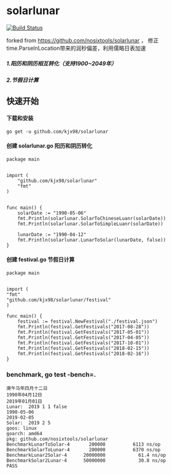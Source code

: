 # solarlunar
[![Build Status](https://api.travis-ci.org/kjx98/solarlunar.svg?branch=master)](https://api.travis-ci.org/kjx98/solarlunar)

forked from https://github.com/nosixtools/solarlunar ， 修正time.ParseInLocation带来的润秒偏差，利用儒略日表加速

##### 1.阳历和阴历相互转化（支持1900~2049年）
##### 2.节假日计算

## 快速开始
#### 下载和安装
	go get -u github.com/kjx98/solarlunar
#### 创建 solarlunar.go  阳历和阴历转化
```
package main 


import (
	"github.com/kjx98/solarlunar" 
	"fmt"
)


func main() {
	solarDate := "1990-05-06"
	fmt.Println(solarlunar.SolarToChineseLuanr(solarDate))
	fmt.Println(solarlunar.SolarToSimpleLuanr(solarDate))
	
	lunarDate := "1990-04-12"
	fmt.Println(solarlunar.LunarToSolar(lunarDate, false))
}

```
#### 创建 festival.go 节假日计算
```
package main


import (
"fmt"
"github.com/kjx98/solarlunar/festival"
)

func main() {
	festival := festival.NewFestival("./festival.json")
	fmt.Println(festival.GetFestivals("2017-08-28"))
	fmt.Println(festival.GetFestivals("2017-05-01"))
	fmt.Println(festival.GetFestivals("2017-04-05"))
	fmt.Println(festival.GetFestivals("2017-10-01"))
	fmt.Println(festival.GetFestivals("2018-02-15"))
	fmt.Println(festival.GetFestivals("2018-02-16"))
}
```

### benchmark, go test -bench=.
```
庚午马年四月十二日
1990年04月12日
2019年01月01日
Lunar:  2019 1 1 false
1990-05-06
2019-02-05
Solar:  2019 2 5
goos: linux
goarch: amd64
pkg: github.com/nosixtools/solarlunar
BenchmarkLunarToSolar-4   	  200000	      6113 ns/op
BenchmarkSolarToLunar-4   	  200000	      6370 ns/op
BenchmarkLunar2Solar-4    	20000000	        61.4 ns/op
BenchmarkSolar2Lunar-4    	50000000	        30.8 ns/op
PASS
```

